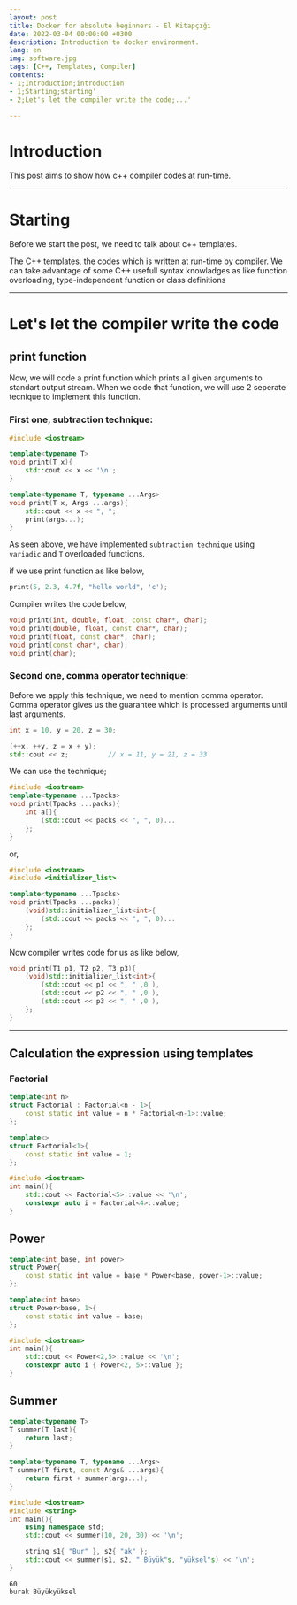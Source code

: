 ```yaml
---
layout: post
title: Docker for absolute beginners - El Kitapçığı
date: 2022-03-04 00:00:00 +0300
description: Introduction to docker environment.
lang: en
img: software.jpg
tags: [C++, Templates, Compiler]
contents: 
- 1;Introduction;introduction'
- 1;Starting;starting'
- 2;Let's let the compiler write the code;...'

---
```


# Introduction

This post aims to show how c++ compiler codes at run-time.

------------------------------------------------------------------------------

# Starting

Before we start the post, we need to talk about c++ templates. 

The C++ templates, the codes which is written at run-time by compiler. We can take advantage of some C++ usefull syntax knowladges as like function overloading, type-independent function or class definitions

____

# Let's let the compiler write the code

## print function

Now, we will code a print function which prints all given arguments to standart output stream. When we code that function, we will use 2 seperate tecnique to implement this function.

### First one, subtraction technique:

```cpp
#include <iostream>

template<typename T>
void print(T x){
    std::cout << x << '\n';
}

template<typename T, typename ...Args>
void print(T x, Args ...args){
    std::cout << x << ", ";
    print(args...);
}
```

As seen above, we have implemented `subtraction technique` using `variadic` and `T` overloaded functions.

if we use print function as like below,

```cpp
print(5, 2.3, 4.7f, "hello world", 'c');
```

Compiler writes the code below,

```cpp
void print(int, double, float, const char*, char);
void print(double, float, const char*, char);
void print(float, const char*, char);
void print(const char*, char);
void print(char);
```

### Second one, comma operator technique:

Before we apply this technique, we need to mention comma operator. Comma operator gives us the guarantee which is processed arguments until last arguments.

```cpp
int x = 10, y = 20, z = 30;

(++x, ++y, z = x + y);
std::cout << z;          // x = 11, y = 21, z = 33
```

We can use the technique;

```cpp
#include <iostream>
template<typename ...Tpacks>
void print(Tpacks ...packs){
    int a[]{
        (std::cout << packs << ", ", 0)...
    };
}
```

or,

```cpp
#include <iostream>
#include <initializer_list>

template<typename ...Tpacks>
void print(Tpacks ...packs){
    (void)std::initializer_list<int>{
        (std::cout << packs << ", ", 0)...
    };
}
```

Now compiler writes code  for us as like below,

```cpp
void print(T1 p1, T2 p2, T3 p3){
    (void)std::initializer_list<int>{
        (std::cout << p1 << ", " ,0 ),
        (std::cout << p2 << ", " ,0 ),
        (std::cout << p3 << ", " ,0 ),
    };
}
```

____

## Calculation the expression using templates

### Factorial

```cpp
template<int n>
struct Factorial : Factorial<n - 1>{
    const static int value = n * Factorial<n-1>::value;
};    

template<>
struct Factorial<1>{
    const static int value = 1;
};      
```

```cpp
#include <iostream>
int main(){
    std::cout << Factorial<5>::value << '\n';
    constexpr auto i = Factorial<4>::value;
}
```

## Power

```cpp
template<int base, int power>
struct Power{
    const static int value = base * Power<base, power-1>::value;
};

template<int base>
struct Power<base, 1>{
    const static int value = base;
};
```

```cpp
#include <iostream>
int main(){
    std::cout << Power<2,5>::value << '\n';
    constexpr auto i { Power<2, 5>::value };
}
```

## Summer

```cpp
template<typename T>
T summer(T last){
    return last;
}

template<typename T, typename ...Args>
T summer(T first, const Args& ...args){
    return first + summer(args...);
}
```

```cpp
#include <iostream>
#include <string>
int main(){
    using namespace std;
    std::cout << summer(10, 20, 30) << '\n';

    string s1{ "Bur" }, s2{ "ak" };
    std::cout << summer(s1, s2, " Büyük"s, "yüksel"s) << '\n';
}
```

```
60
burak Büyükyüksel
```
